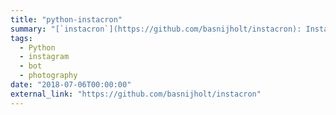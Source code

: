 ```yaml
---
title: "python-instacron"
summary: "[`instacron`](https://github.com/basnijholt/instacron): Instagram for the lazy - automatically upload a photo to Instagram with autogenerated caption containing #hashtags, a quote, and camera information 📸🌅  [![GitHub Repo stars](https://img.shields.io/github/stars/basnijholt/instacron?label=%20&style=social)](https://github.com/basnijholt/instacron)"
tags:
  - Python
  - instagram
  - bot
  - photography
date: "2018-07-06T00:00:00"
external_link: "https://github.com/basnijholt/instacron"
---
```

